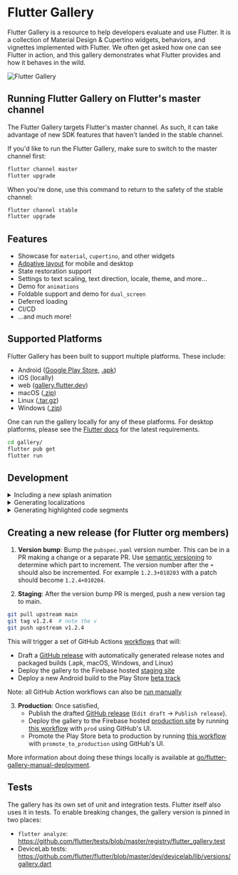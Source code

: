 # Flutter Gallery

Flutter Gallery is a resource to help developers evaluate and use Flutter.
It is a collection of Material Design & Cupertino widgets, behaviors, and vignettes
implemented with Flutter. We often get asked how one can see Flutter in action,
and this gallery demonstrates what Flutter provides and how it behaves in the
wild.

![Flutter Gallery](https://user-images.githubusercontent.com/6655696/73928238-0d7fcc80-48d3-11ea-8a7e-ea7dc5d6e713.png)

## Running Flutter Gallery on Flutter's master channel

The Flutter Gallery targets Flutter's master channel. As such, it can take advantage
of new SDK features that haven't landed in the stable channel.

If you'd like to run the Flutter Gallery, make sure to switch to the master channel
first:

```bash
flutter channel master
flutter upgrade
```

When you're done, use this command to return to the safety of the stable
channel:

```bash
flutter channel stable
flutter upgrade
```

## Features

- Showcase for `material`, `cupertino`, and other widgets
- [Adpative layout](lib/layout/adaptive.dart) for mobile and desktop
- State restoration support
- Settings to text scaling, text direction, locale, theme, and more...
- Demo for `animations`
- Foldable support and demo for `dual_screen`
- Deferred loading
- CI/CD
- ...and much more!

## Supported Platforms

Flutter Gallery has been built to support multiple platforms.
These include:

- Android ([Google Play Store](https://play.google.com/store/apps/details?id=io.flutter.demo.gallery), [.apk][latest release])
- iOS (locally)
- web ([gallery.flutter.dev](https://gallery.flutter.dev/))
- macOS ([.zip][latest release])
- Linux ([.tar.gz][latest release])
- Windows ([.zip][latest release])

One can run the gallery locally for any of these platforms. For desktop platforms,
please see the [Flutter docs](https://docs.flutter.dev/desktop) for the latest
requirements.

```bash
cd gallery/
flutter pub get
flutter run
```

## Development

<details>
  <summary>Including a new splash animation</summary>

1. Convert your animation to a `.gif` file.
   Ideally, use a background color of `0xFF030303` to ensure the animation
   blends into the background of the app.

2. Add your new `.gif` file to the assets directory under
   `assets/splash_effects`. Ensure the name follows the format
   `splash_effect_$num.gif`. The number should be the next number after the
   current largest number in the repository.

3. Update the map `_effectDurations` in
[splash.dart](lib/pages/splash.dart) to include the number of the
new `.gif` as well as its estimated duration. The duration is used to
determine how long to display the splash animation at launch.
</details>

<details>
  <summary>Generating localizations</summary>

If this is the first time building the Flutter Gallery, the localized
code will not be present in the project directory. However, after running
the application for the first time, a synthetic package will be generated
containing the app's localizations through importing
`package:flutter_gen/gen_l10n/`.

```bash
flutter pub get
flutter pub run grinder l10n
```

See separate [README](lib/l10n/README.md) for more details.

</details>

<details>
  <summary>Generating highlighted code segments</summary>

```bash
flutter pub get
flutter pub run grinder update-code-segments
```

See separate [README](tool/codeviewer_cli/README.md) for
more details.

</details>

## Creating a new release (for Flutter org members)

1. **Version bump**: Bump the `pubspec.yaml` version number. This can be in a PR making a change or a separate PR.
   Use [semantic versioning](https://semver.org/) to determine
   which part to increment. The version number after the `+` should also be incremented. For example `1.2.3+010203`
   with a patch should become `1.2.4+010204`.

2. **Staging**: After the version bump PR is merged, push a new version tag to main.

```bash
git pull upstream main
git tag v1.2.4  # note the v
git push upstream v1.2.4
```

This will trigger a set of GitHub Actions [workflows](https://github.com/flutter/gallery/tree/main/.github/workflows) that will:

- Draft a [GitHub release](<(https://github.com/flutter/gallery/releases)>) with automatically generated release notes and packaged builds (.apk, macOS, Windows, and Linux)
- Deploy the gallery to the Firebase hosted [staging site](https://gallery-staging-flutter-dev.web.app/)
- Deploy a new Android build to the Play Store [beta track](https://play.google.com/apps/testing/io.flutter.demo.gallery)

Note: all GitHub Action workflows can also be [run manually](https://docs.github.com/en/actions/managing-workflow-runs/manually-running-a-workflow)

3. **Production**: Once satisfied,
   - Publish the drafted [GitHub release](https://github.com/flutter/gallery/releases) (`Edit draft` -> `Publish release`).
   - Deploy the gallery to the Firebase hosted [production site](https://gallery.flutter.dev) by running [this workflow](https://github.com/flutter/gallery/actions/workflows/deploy_web.yml) with `prod` using GitHub's UI.
   - Promote the Play Store beta to production by running [this workflow](https://github.com/flutter/gallery/actions/workflows/deploy_play_store.yml) with `promote_to_production` using GitHub's UI.

More information about doing these things locally is available at [go/flutter-gallery-manual-deployment](http://go/flutter-gallery-manual-deployment).

## Tests

The gallery has its own set of unit and integration tests. Flutter itself also uses it in tests. To enable breaking changes, the gallery version is pinned in two places:

- `flutter analyze`: https://github.com/flutter/tests/blob/master/registry/flutter_gallery.test
- DeviceLab tests: https://github.com/flutter/flutter/blob/master/dev/devicelab/lib/versions/gallery.dart

[latest release]: https://github.com/flutter/gallery/releases/latest
